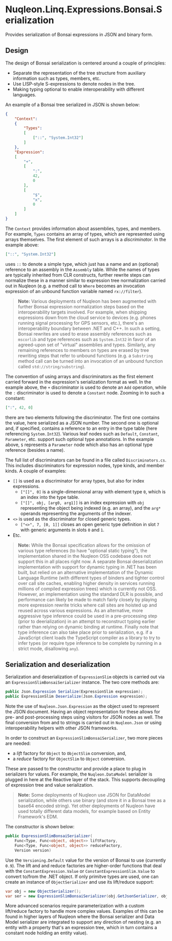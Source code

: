 # Nuqleon.Linq.Expressions.Bonsai.Serialization

Provides serialization of Bonsai expressions in JSON and binary form.

## Design

The design of Bonsai serialization is centered around a couple of principles:

* Separate the representation of the tree structure from auxiliary information such as types, members, etc.
* Use LISP-style S-expressions to denote nodes in the tree.
* Making typing optional to enable interoperability with different languages.

An example of a Bonsai tree serialized in JSON is shown below:

```json
{
    "Context":
    {
        "Types":
        [
            ["::", "System.Int32"]
        ]
    },
    "Expression":
    [
        "+",
        [
            ":",
            42,
            0
        ],
        [
            "$",
            "x",
            0
        ]
    ]
}
```

The `Context` provides information about assemblies, types, and members. For example, `Types` contains an array of types, which are represented using arrays themselves. The first element of such arrays is a *discriminator*. In the example above:

```json
["::", "System.Int32"]
```

uses `::` to denote a simple type, which just has a name and an (optional) reference to an assembly in the `Assembly` table. While the names of types are typically inherited from CLR constructs, further rewrite steps can normalize these in a manner similar to expression tree normalization carried out in Nuqleon (e.g. a method call to `Where` becomes an invocation expression of an unbound function variable named `rx://filter`).

> **Note:** Various deployments of Nuqleon has been augmented with further Bonsai expression normalization steps based on the interoperability targets involved. For example, when shipping expressions down from the cloud service to devices (e.g. phones running signal processing for GPS sensors, etc.), there's an interoperability boundary between .NET and C++. In such a setting, Bonsai rewrites are used to erase assembly references such as `mscorlib` and type references such as `System.Int32` in favor of an agreed-upon set of "virtual" assemblies and types. Similarly, any remaining references to members on types are erased by tree rewriting steps that refer to unbound functions (e.g. a `Substring` method call can be turned into an invocation of an unbound function called `std://string/substring`).

The convention of using arrays and discriminators as the first element carried forward in the expression's serialization format as well. In the example above, the `+` discriminator is used to denote an `Add` operation, while the `:` discriminator is used to denote a `Constant` node. Zooming in to such a constant:

```json
[":", 42, 0]
```

there are two elements following the discriminator. The first one contains the value, here serialized as a JSON number. The second one is optional and, if specified, contains a reference to an entry in the type table (here referencing `System.Int32`). Various leaf nodes such as `Default`, `Constant`, `Parameter`, etc. support such optional type annotations. In the example above, `$` represents a `Parameter` node which also has an optional type reference (besides a name).

The full list of discriminators can be found in a file called `Discriminators.cs`. This includes discriminators for expression nodes, type kinds, and member kinds. A couple of examples:

* `[]` is used as a discriminator for array types, but also for index expressions.
  - `["[]", 0]` is a single-dimensional array with element type `0`, which is an index into the type table.
  - `["[]", obj, [arg0, arg1]]` is an index expression with `obj` representing the object being indexed (e.g. an array), and the `arg*` operands representing the arguments of the indexer.
* `<>` is used as the discriminator for closed generic types.
  - `["<>", 7, [0, 1]]` closes an open generic type definition in slot `7` with generic arguments in slots `0` and `1`.
* Etc.

> **Note:** While the Bonsai specification allows for the omission of various type references (to have "optional static typing"), the implementation shared in the Nuqleon OSS codebase does not support this in all places right now. A separate Bonsai deserialization implementation with support for dynamic typing in .NET has been built, but relied on an alternative implementation of the Dynamic Language Runtime (with different types of binders and tighter control over call site caches, enabling higher density in services running millions of compiled expression trees) which is currently not OSS. However, an implementation using the standard DLR is possible, and performance can likely be made to match fairly closely by playing more expression rewrite tricks where call sites are hoisted up and reused across various expressions. As an alternative, more aggressive type inference could be used in a pre-processing step (prior to deerialization) in an attempt to reconstruct typing earlier rather than relying on dynamic binding at runtime. Finally note that type inference can also take place prior to serialization, e.g. if a JavaScript client loads the TypeScript compiler as a library to try to infer types (or require type inference to be complete by running in a strict mode, disallowing `any`).

## Serialization and deserialization

Serialization and deserialization of `ExpressionSlim` objects is carried out via an `ExpressionSlimBonsaiSerializer` instance. The two core methods are:

```csharp
public Json.Expression Serialize(ExpressionSlim expression);
public ExpressionSlim Deserialize(Json.Expression expression);
```

Note the use of `Nuqleon.Json.Expression` as the object used to represent the JSON document. Having an object representation for these allows for pre- and post-processing steps using visitors for JSON nodes as well. The final conversion from and to strings is carried out in `Nuqleon.Json` or using interoperability helpers with other JSON frameworks.

In order to construct an `ExpressionSlimBonsaiSerializer`, two more pieces are needed:

* a *lift* factory for `Object` to `ObjectSlim` conversion, and,
* a *reduce* factory for `ObjectSlim` to `Object` conversion.

These are passed to the constructor and provide a place to plug in serializers for values. For example, the `Nuqleon.DataModel` serializer is plugged in here at the Reactive layer of the stack. This supports decoupling of expression tree and value serialization.

> **Note:** Some deployments of Nuqleon use JSON for DataModel serialization, while others use binary (and store it in a Bonsai tree as a base64 encoded string). Yet other deployments of Nuqleon have used totally different data models, for example based on Entity Framework's EDM.

The constructor is shown below:

```csharp
public ExpressionSlimBonsaiSerializer(
    Func<Type, Func<object, object>> liftFactory, 
    Func<Type, Func<object, object>> reduceFactory, 
    Version version)
```

Use the `Versioning.Default` value for the version of Bonsai to use (currently `0.9`). The lift and and reduce factories are higher-order functions that deal with the `ConstantExpression.Value` or `ConstantExpressionSlim.Value` to convert to/from the .NET object. If only primitve types are used, one can create an instance of `ObjectSerializer` and use its lift/reduce support:

```csharp
var obj = new ObjectSerializer();
var ser = new ExpressionSlimBonsaiSerializer(obj.GetJsonSerializer, obj.GetJsonDeserializer, Versioning.Default);
```

More advanced scenarios require parameterization with a custom lift/reduce factory to handle more complex values. Examples of this can be found in higher layers of Nuqleon where the Bonsai serializer and Data Model serializer are integrated to support any direction of nesting (e.g. an entity with a property that's an expression tree, which in turn contains a constant node holding an entity value).